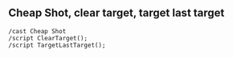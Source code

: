 ## Cheap Shot, clear target, target last target
```
/cast Cheap Shot
/script ClearTarget();
/script TargetLastTarget();
```